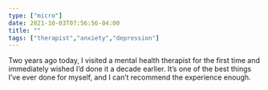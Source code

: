 ```yaml
---
type: ["micro"]
date: 2021-10-03T07:56:56-04:00
title: ""
tags: ["therapist","anxiety","depression"]
---
```

Two years ago today, I visited a mental health therapist for the first time and immediately wished I’d done it a decade earlier. It’s one of the best things I’ve ever done for myself, and I can’t recommend the experience enough. 
